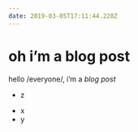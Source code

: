 ```yaml
---
date: 2019-03-05T17:11:44.228Z
---
```

# oh i’m a blog post
hello /everyone/, i’m a _blog post_


+ z
- x
- y
